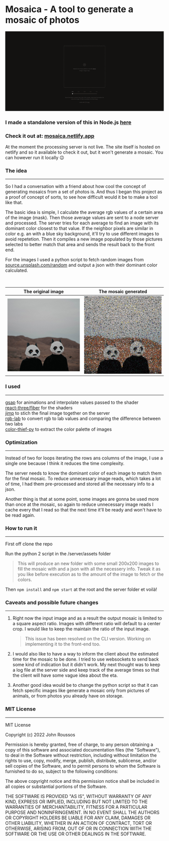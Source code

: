 # Mosaica - A tool to generate a mosaic of photos 

[![](preview.gif "Live Preview")](https://mosaica.netlify.app/)

### I made a standalone version of this in Node.js [here](./nodejs/)

### Check it out at: [mosaica.netlify.app](https://mosaica.netlify.app/) 
At the moment the processing server is not live. The site itself is hosted on netlify and so it available to check it out, but it won't generate a mosaic. You can however run it locally 😉

### The idea
<hr>

So I had a conversation with a friend about how cool the concept of generating mosaics from a set of photos is. And thus I began this project as a proof of concept of sorts, to see how difficult would it be to make a tool like that.

The basic idea is simple, I calculate the average rgb values of a certain area of the image (mask). Then those average values are sent to a node server and processed. The server tries for each average to find an image with its dominant color closest to that value. If the neighbor pixels are similar in color e.g. an with a blue sky background, it'll try to use different images to avoid repetetion. Then it compiles a new image populated by those pictures selected to better match that area and sends the result back to the front end. 

For the images I used a python script to fetch random images from [source.unsplash.com/random](https://source.unsplash.com/random) and output a json with their dominant color calculated. 


<br>

The original image         | The mosaic generated
:-------------------------:|:----------------------------:
![](demo.jpg)              |  ![](mosaic.jpg)

### I used
<hr>

[gsap](https://www.npmjs.com/package/gsap) for animations and interpolate values passed to the shader<br> 
[react-three/fiber](https://docs.pmnd.rs/react-three-fiber/getting-started/introduction) for the shaders<br>
[jimp](https://www.npmjs.com/package/jimp) to stich the final image together on the server<br>
[rgb-lab](https://github.com/antimatter15/rgb-lab/blob/master/color.js) to convert rgb to lab values and comparing the difference between two labs <br>
[color-thief-py](https://github.com/fengsp/color-thief-py) to extract the color palette of images

### Optimization
<hr>

Instead of two for loops iterating the rows ans columns of the image, I use a single one because I think it reduces the time complexity.

The server needs to know the dominant color of each image to match them for the final mosaic. To reduce unnecessary image reads, which takes a lot of time, I had them pre-processed and stored all the necessary info to a json.

Another thing is that at some point, some images are gonna be used more than once at the mosaic, so again to reduce unnecessary image reads I cache every that I read so that the next time it'll be ready and won't have to be read again. 


### How to run it
<hr>

First off clone the repo 

Run the python 2 script in the /server/assets folder

> This will produce an new folder with some small 200x200 images to fill the mosaic with and a json with all the necessery info. Tweak it as you like before execution as to the amount of the image to fetch or the colors.

Then `npm install` and `npm start` at the root and the server folder et voilà!

### Caveats and possible future changes
<hr>

1. Right now the input image and as a result the output mosaic is limited to a square aspect ratio. Images with different ratio will default to a center crop. I would like to keep the maintain the ratio of the input image.

    > This issue has been resolved on the CLI version. Working on implementing it to the front-end too.

2. I would also like to have a way to inform the client about the estimated time for the mosaic to be done. I tried to use websockets to send back some kind of indication but it didn't work. My next thought was to keep a log file at the server side and keep track of the average times so that the client will have some vague idea about the eta.

3. Another good idea would be to change the python script so that it can fetch specific images like generate a mosaic only from pictures of animals, or from photos you already have on storage.

### MIT License
<hr>

MIT License

Copyright (c) 2022 John Roussos

Permission is hereby granted, free of charge, to any person obtaining a copy
of this software and associated documentation files (the "Software"), to deal
in the Software without restriction, including without limitation the rights
to use, copy, modify, merge, publish, distribute, sublicense, and/or sell
copies of the Software, and to permit persons to whom the Software is
furnished to do so, subject to the following conditions:

The above copyright notice and this permission notice shall be included in all
copies or substantial portions of the Software.

THE SOFTWARE IS PROVIDED "AS IS", WITHOUT WARRANTY OF ANY KIND, EXPRESS OR
IMPLIED, INCLUDING BUT NOT LIMITED TO THE WARRANTIES OF MERCHANTABILITY,
FITNESS FOR A PARTICULAR PURPOSE AND NONINFRINGEMENT. IN NO EVENT SHALL THE
AUTHORS OR COPYRIGHT HOLDERS BE LIABLE FOR ANY CLAIM, DAMAGES OR OTHER
LIABILITY, WHETHER IN AN ACTION OF CONTRACT, TORT OR OTHERWISE, ARISING FROM,
OUT OF OR IN CONNECTION WITH THE SOFTWARE OR THE USE OR OTHER DEALINGS IN THE
SOFTWARE.